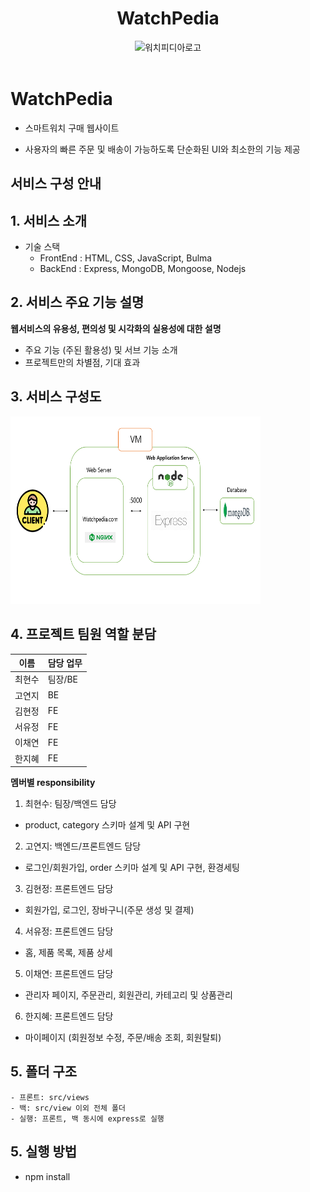 <div align="middle"> <h1>WatchPedia</h1> </div>
<div align="middle"> <img alt="워치피디아로고" src="https://cdn.discordapp.com/attachments/1097848492174614659/1097848903098966046/image.png" width=300> </div><br>

# WatchPedia

- 스마트워치 구매 웹사이트

- 사용자의 빠른 주문 및 배송이 가능하도록 단순화된 UI와 최소한의 기능 제공

## 서비스 구성 안내

## 1. 서비스 소개

- 기술 스택
  - FrontEnd : HTML, CSS, JavaScript, Bulma
  - BackEnd : Express, MongoDB, Mongoose, Nodejs

## 2. 서비스 주요 기능 설명

**웹서비스의 유용성, 편의성 및 시각화의 실용성에 대한 설명**

- 주요 기능 (주된 활용성) 및 서브 기능 소개
- 프로젝트만의 차별점, 기대 효과

## 3. 서비스 구성도

<p><img src="./infra.PNG", height="300x", width="400px"></p>

## 4. 프로젝트 팀원 역할 분담

| 이름   | 담당 업무 |
| ------ | --------- |
| 최현수 | 팀장/BE   |
| 고연지 | BE        |
| 김현정 | FE        |
| 서유정 | FE        |
| 이채연 | FE        |
| 한지혜 | FE        |

**멤버별 responsibility**

1. 최현수: 팀장/백엔드 담당

- product, category 스키마 설계 및 API 구현

2. 고연지: 백엔드/프론트엔드 담당

- 로그인/회원가입, order 스키마 설계 및 API 구현, 환경세팅

3. 김현정: 프론트엔드 담당

- 회원가입, 로그인, 장바구니(주문 생성 및 결제)

4. 서유정: 프론트엔드 담당

- 홈, 제품 목록, 제품 상세

5. 이채연: 프론트엔드 담당

- 관리자 페이지, 주문관리, 회원관리, 카테고리 및 상품관리

6. 한지혜: 프론트엔드 담당

- 마이페이지 (회원정보 수정, 주문/배송 조회, 회원탈퇴)

## 5. 폴더 구조

    - 프론트: src/views
    - 백: src/view 이외 전체 폴더
    - 실행: 프론트, 백 동시에 express로 실행

## 5. 실행 방법

- npm install
